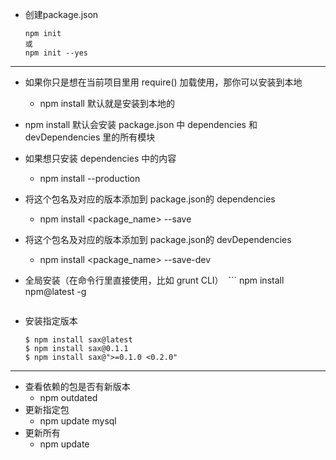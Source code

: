 - 创建package.json
  ```
  npm init
  或
  npm init --yes
  ```
  
----

- 如果你只是想在当前项目里用 require() 加载使用，那你可以安装到本地 
  - npm install 默认就是安装到本地的

- npm install 默认会安装 package.json 中 dependencies 和 devDependencies 里的所有模块

- 如果想只安装 dependencies 中的内容
  - npm install --production

- 将这个包名及对应的版本添加到 package.json的 dependencies
  - npm install <package_name> --save
  
- 将这个包名及对应的版本添加到 package.json的 devDependencies
  - npm install <package_name> --save-dev

- 全局安装（在命令行里直接使用，比如 grunt CLI）
  ```
  npm install npm@latest -g
  ```
  
- 安装指定版本
  ```
  $ npm install sax@latest
  $ npm install sax@0.1.1
  $ npm install sax@">=0.1.0 <0.2.0"
  ```
----

- 查看依赖的包是否有新版本
    - npm outdated
- 更新指定包 
    - npm update mysql
- 更新所有
    - npm update
